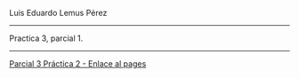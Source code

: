 Luis Eduardo Lemus Pérez

---

Practica 3, parcial 1.

---

[Parcial 3 Práctica 2 - Enlace al pages](https://yiztino.github.io/Practica2Parcial3LI/)
